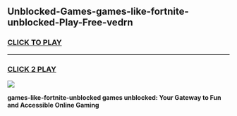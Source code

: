 
## Unblocked-Games-games-like-fortnite-unblocked-Play-Free-vedrn
<h3>
<a href="https://premium76.site?title=games-like-fortnite-unblocked&ref=18A1">CLICK TO PLAY</a></h3>
<hr>

<h3>
<a href="https://premium76.site?title=games-like-fortnite-unblocked&ref=18A1">CLICK 2 PLAY</a>
  
</h3>

<a href="https://premium76.site?title=games-like-fortnite-unblocked&ref=18A1"><img src="https://clearcache.store/games.png"></a>


**games-like-fortnite-unblocked games unblocked: Your Gateway to Fun and Accessible Online Gaming**
